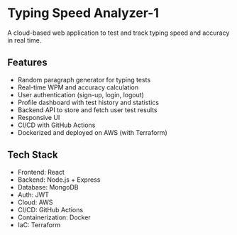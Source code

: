 # Typing Speed Analyzer-1

A cloud-based web application to test and track typing speed and accuracy in real time.

## Features
- Random paragraph generator for typing tests
- Real-time WPM and accuracy calculation
- User authentication (sign-up, login, logout)
- Profile dashboard with test history and statistics
- Backend API to store and fetch user test results
- Responsive UI
- CI/CD with GitHub Actions
- Dockerized and deployed on AWS (with Terraform)

## Tech Stack
- Frontend: React
- Backend: Node.js + Express
- Database: MongoDB
- Auth: JWT
- Cloud: AWS
- CI/CD: GitHub Actions
- Containerization: Docker
- IaC: Terraform

